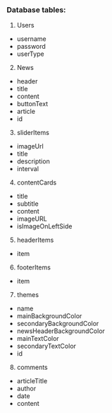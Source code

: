### Database tables:
1. Users
- username
- password
- userType

2. News
- header
- title
- content
- buttonText
- article
- id

3. sliderItems
- imageUrl
- title
- description
- interval

4. contentCards
- title
- subtitle
- content
- imageURL
- isImageOnLeftSide

5. headerItems
- item

6. footerItems
- item

7. themes
- name
- mainBackgroundColor
- secondaryBackgroundColor
- newsHeaderBackgroundColor
- mainTextColor
- secondaryTextColor
- id

8. comments
- articleTitle
- author
- date
- content